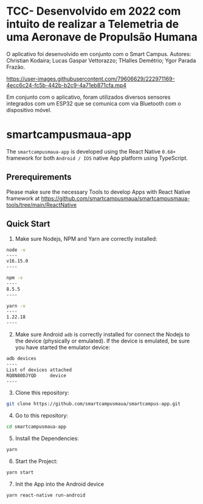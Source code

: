 # TCC- Desenvolvido em 2022 com intuito de realizar a Telemetria de uma Aeronave de Propulsão Humana
O aplicativo foi desenvolvido em conjunto com o Smart Campus. 
Autores: Christian Kodaira; Lucas Gaspar Vettorazzo; THalles Demétrio; Ygor Parada Frazão.


https://user-images.githubusercontent.com/79606629/222971169-4ecc6c24-fc5b-442b-b2c9-4a71eb871cfa.mp4

Em conjunto com o aplicativo, foram utilizados diversos sensores integrados com um ESP32 que se comunica com via Bluetooth com o dispositivo móvel.
# smartcampusmaua-app

The `smartcampusmaua-app` is developed using the React Native `0.68+` framework for both `Android / IOS` native App platform using TypeScript.

## Prerequirements

Please make sure the necessary Tools to develop Apps with React Native framework at https://github.com/smartcampusmaua/smartcampusmaua-tools/tree/main/ReactNative

## Quick Start

1. Make sure Nodejs, NPM and Yarn are correctly installed:

```bash
node -v
----
v16.15.0
----
```

```bash
npm -v
----
8.5.5
----
```

```bash
yarn -v
----
1.22.18
----
```



2. Make sure Android `adb` is correctly installed for connect the Nodejs to the device (physically or emulated). If the device is emulated, be sure you have started the emulator device:

```bash
adb devices
----
List of devices attached
RQ8N80DJYQD     device
----
```



3. Clone this repository:

```bash
git clone https://github.com/smartcampusmaua/smartcampus-app.git
```



4. Go to this repository:

```bash
cd smartcampusmaua-app
```



5. Install the Dependencies:

```bash
yarn 
```



6. Start the Project:

```bash 
yarn start
```

7. Init the App into the Android device
```bash
yarn react-native run-android
```


